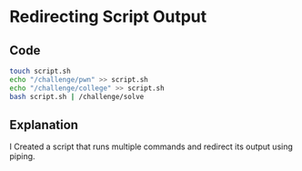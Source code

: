 # Redirecting Script Output

## Code

```bash
touch script.sh
echo "/challenge/pwn" >> script.sh
echo "/challenge/college" >> script.sh
bash script.sh | /challenge/solve
```
## Explanation

I Created a script that runs multiple commands and redirect its output using piping.
